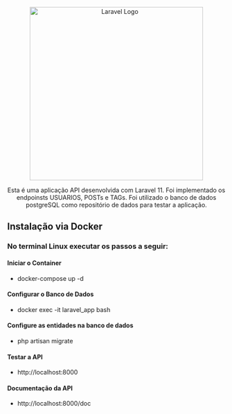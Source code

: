 <p align="center"><a href="https://laravel.com" target="_blank"><img src="https://raw.githubusercontent.com/laravel/art/master/logo-lockup/5%20SVG/2%20CMYK/1%20Full%20Color/laravel-logolockup-cmyk-red.svg" width="400" alt="Laravel Logo"></a></p>

<p align="center">
Esta é uma aplicação API desenvolvida com Laravel 11. Foi implementado os endpoinsts USUARIOS, POSTs e TAGs. Foi utilizado o banco de dados postgreSQL como repositório de dados para testar a aplicação.
</p>

## Instalação via Docker
### No terminal Linux executar os passos a seguir:
#### Iniciar o Container
- docker-compose up -d
#### Configurar o Banco de Dados
- docker exec -it laravel_app bash
#### Configure as entidades na banco de dados
- php artisan migrate
#### Testar a API
- http://localhost:8000
#### Documentação da API
- http://localhost:8000/doc

